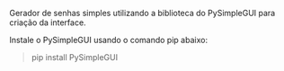 Gerador de senhas simples utilizando a biblioteca do PySimpleGUI para criação da interface.


Instale o PySimpleGUI usando o comando pip abaixo:
> pip install PySimpleGUI

